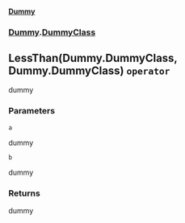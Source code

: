 #### [Dummy](./Dummy.md 'Dummy')
### [Dummy](./Dummy.md#Dummy 'Dummy').[DummyClass](./Dummy-DummyClass.md 'Dummy.DummyClass')
## LessThan(Dummy.DummyClass, Dummy.DummyClass) `operator`
dummy
### Parameters

<a name='Dummy-DummyClass-op_LessThan(Dummy-DummyClass-_Dummy-DummyClass)-a'></a>
`a`

dummy

<a name='Dummy-DummyClass-op_LessThan(Dummy-DummyClass-_Dummy-DummyClass)-b'></a>
`b`

dummy
### Returns
dummy
